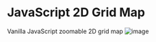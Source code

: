 # JavaScript 2D Grid Map
Vanilla JavaScript zoomable 2D grid map
![image](https://user-images.githubusercontent.com/62719703/202170401-3871ba52-6f52-4002-a651-14fc350d4d2c.png)

